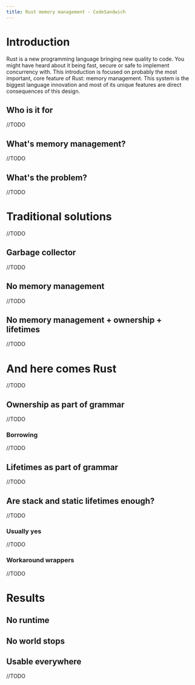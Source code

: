 ```yaml
---
title: Rust memory management - CodeSandwich
---
```

# Introduction
Rust is a new programming language bringing new quality to code. You might have heard about it being fast, secure or safe to implement concurrency with. This introduction is focused on probably the most important, core feature of Rust: memory management. This system is the biggest language innovation and most of its unique features are direct consequences of this design.
## Who is it for
//TODO
## What's memory management?
//TODO
## What's the problem?
//TODO
# Traditional solutions
//TODO
## Garbage collector
//TODO
## No memory management
//TODO
## No memory management + ownership + lifetimes
//TODO
# And here comes Rust
//TODO
## Ownership as part of grammar
//TODO
### Borrowing
//TODO
## Lifetimes as part of grammar
//TODO
## Are stack and static lifetimes enough?
//TODO
### Usually yes
//TODO
### Workaround wrappers
//TODO
# Results
## No runtime
## No world stops
## Usable everywhere
//TODO
